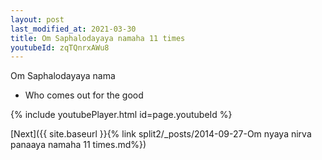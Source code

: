 ```yaml
---
layout: post
last_modified_at: 2021-03-30
title: Om Saphalodayaya namaha 11 times
youtubeId: zqTQnrxAWu8
---
```

 
 
Om Saphalodayaya nama 
 
 -  Who comes out for the good 
 
  
 
  
 
 
 
 
 
 


{% include youtubePlayer.html id=page.youtubeId %}
 
[Next]({{ site.baseurl }}{% link  split2/_posts/2014-09-27-Om nyaya nirva panaaya namaha 11 times.md%})
 
